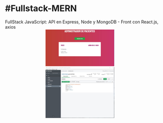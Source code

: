 <h1>#Fullstack-MERN </h1>
FullStack JavaScript: API en Express, Node y MongoDB - Front con React.js, axios

<div align="center"> 
     <img width="45%" src="img1.jpg" /> 
     <img height="0" width="8px"> 
     
</div> 

<div align="center"> 
     <img width="45%" src="img3.jpg" /> 
     <img height="0" width="8px"> 
     
</div> 